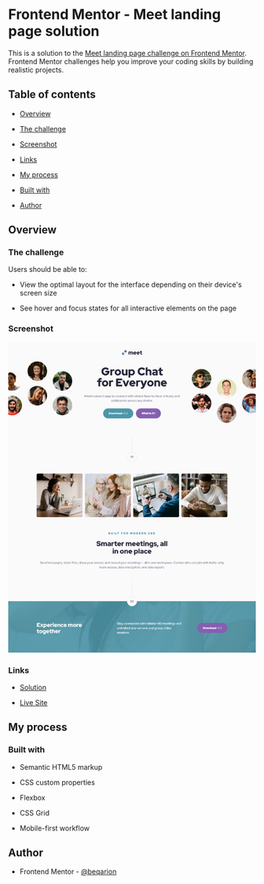 # Frontend Mentor - Meet landing page solution

  

This is a solution to the [Meet landing page challenge on Frontend Mentor](https://www.frontendmentor.io/challenges/meet-landing-page-rbTDS6OUR). Frontend Mentor challenges help you improve your coding skills by building realistic projects.

  

## Table of contents

  

- [Overview](#overview)

- [The challenge](#the-challenge)

- [Screenshot](#screenshot)

- [Links](#links)

- [My process](#my-process)

- [Built with](#built-with)

- [Author](#author)

  
  

## Overview

  

### The challenge

  

Users should be able to:

  

- View the optimal layout for the interface depending on their device's screen size

- See hover and focus states for all interactive elements on the page

  

### Screenshot

  

![](./screenshot.png)

  

### Links

  

- [Solution](https://github.com/beqarion/meet-landing-page)

- [Live Site](https://beqarion.github.io/meet-landing-page/)

  

## My process

  

### Built with

  

- Semantic HTML5 markup

- CSS custom properties

- Flexbox

- CSS Grid

- Mobile-first workflow

  

## Author

  

- Frontend Mentor - [@beqarion](https://www.frontendmentor.io/profile/beqarion)
